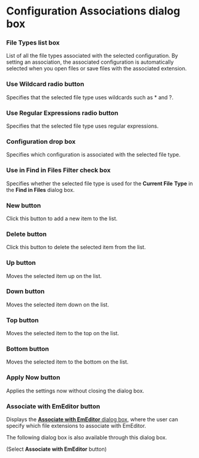 # Configuration Associations dialog box

### File Types list box

List of all the file types associated with the selected configuration. By setting an association, the associated configuration is automatically selected when you open files or save files with the associated extension.

### Use Wildcard radio button

Specifies that the selected file type uses wildcards such as \* and ?.

### Use Regular Expressions radio button

Specifies that the selected file type uses regular expressions.

### Configuration drop box

Specifies which configuration is associated with the selected file type.

### Use in Find in Files Filter check box

Specifies whether the selected file type is used for the **Current File**
**Type** in the **Find in Files** dialog box.

### New button

Click this button to add a new item to the list.

### Delete button

Click this button to delete the selected item from the list.

### Up button

Moves the selected item up on the list.

### Down button

Moves the selected item down on the list.

### Top button

Moves the selected item to the top on the list.

### Bottom button

Moves the selected item to the bottom on the list.

### Apply Now button

Applies the settings now without closing the dialog box.

### Associate with EmEditor button

Displays the
[**Associate with EmEditor** dialog box](../../dlg/file_associate/index), where the user can specify which file extensions to associate with EmEditor.

The following dialog box is also available through this dialog box.

(Select **Associate with EmEditor** button)
